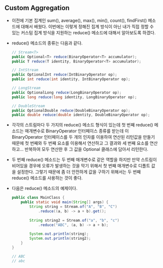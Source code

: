## Custom Aggregation

- 이전에 기본 집계인 sum(), average(), max(), min(), count(), findFirst() 메소드에 대해서 배웠다.
  이번에는 이렇게 정해진 집계 방식이 아닌 내가 직접 정할 수 있는 커스텀 집계 방식을 지원하는
  reduce() 메소드에 대해서 알아보도록 하겠다.

- reduce() 메소드의 종류는 다음과 같다.

  ```java
  // Stream<T>
  public Optional<T> reduce(BinaryOperator<T> accumulator);
  public T reduce(T identity, BinaryOperator<T> accumulator);
  
  // IntStream
  public OptionalInt reduce(IntBinaryOperator op);
  public int reduce(int identity, IntBinaryOperator op);
  
  // LongStream
  public OptionalLong reduce(LongBinaryOperator op);
  public long reduce(long identity, LongBinaryOperator op);
  
  // DoubleStream
  public OptionalDouble reduce(DoubleBinaryOperator op);
  public double reduce(double identity, DoubleBinaryOperator op);
  ```

- 각각의 스트림마다 두 가지의 reduce() 메소드 형식이 있는데
  첫 번째 reduce() 메소드는 매개변수로 BinaryOperator 인터페이스 종류를 받는데
  이 BinaryOperator 인터페이스를 두 개의 인자를 이용하여 연산된 리턴값을 만들기 때문에
  첫 번째와 두 번째 요소를 이용해서 연산하고 그 결과와 세 번째 요소를 연산하고...
  반복하여 모두 연산한 후 그 값을 Optional 클래스에 담아서 리턴한다.

- 두 번째 reduce() 메소드는 두 번째 매개변수로 같은 역할을 하지만
  만약 스트림이 비어있을 경우에 오류가 발생하는 것을 막기 위해서
  첫 번째 매개변수로 디폴트 값을 설정한다.
  그렇기 때문에 좀 더 안전하게 값을 구하기 위해서는 두 번째 reduce() 메소드를
  사용하는 것이 좋다.

- 다음은 reduce() 메소드의 예제이다.

  ```java
  public class MainClass {
      public static void main(String[] args) {
          String string = Stream.of("A", "B", "C")
              .reduce((a, b) -> a + b).get();
          
          String string2 = Stream.of("a", "b", "c")
              .reduce("ABC", (a, b) -> a + b);
          
          System.out.println(string);
          System.out.println(string2);
      }
  }
  
  // ABC
  // abc
  ```

  